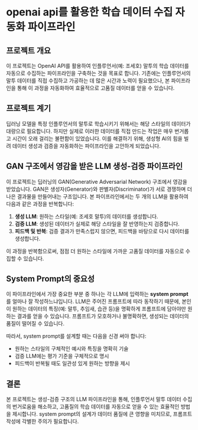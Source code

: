 # openai api를 활용한 학습 데이터 수집 자동화 파이프라인

## 프로젝트 개요
이 프로젝트는 OpenAI API를 활용하여 인플루언서(예: 조세호) 말투의 학습 데이터를 자동으로 수집하는 파이프라인을 구축하는 것을 목표로 합니다. 기존에는 인플루언서의 말투 데이터를 직접 수집하고 가공하는 데 많은 시간과 노력이 필요했으나, 본 파이프라인을 통해 이 과정을 자동화하여 효율적으로 고품질 데이터를 얻을 수 있습니다.

## 프로젝트 계기
딥러닝 모델을 특정 인플루언서의 말투로 학습시키기 위해서는 해당 스타일의 데이터가 대량으로 필요합니다. 하지만 실제로 이러한 데이터를 직접 만드는 작업은 매우 번거롭고 시간이 오래 걸리는 불편함이 있었습니다. 이를 해결하기 위해, 생성형 AI의 힘을 빌려 데이터 생성과 검증을 자동화하는 파이프라인을 고안하게 되었습니다.

## GAN 구조에서 영감을 받은 LLM 생성-검증 파이프라인
이 프로젝트는 딥러닝의 GAN(Generative Adversarial Network) 구조에서 영감을 받았습니다. GAN은 생성자(Generator)와 판별자(Discriminator)가 서로 경쟁하며 더 나은 결과물을 만들어내는 구조입니다. 본 파이프라인에서는 두 개의 LLM을 활용하여 다음과 같은 과정을 반복합니다:

1. **생성 LLM**: 원하는 스타일(예: 조세호 말투)의 데이터를 생성합니다.
2. **검증 LLM**: 생성된 데이터가 실제로 해당 스타일을 잘 반영하는지 검증합니다.
3. **피드백 및 반복**: 검증 결과가 만족스럽지 않으면, 피드백을 바탕으로 다시 데이터를 생성합니다.

이 과정을 반복함으로써, 점점 더 원하는 스타일에 가까운 고품질 데이터를 자동으로 수집할 수 있습니다.

## System Prompt의 중요성
이 파이프라인에서 가장 중요한 부분 중 하나는 각 LLM에 입력하는 **system prompt**를 얼마나 잘 작성하느냐입니다. LLM은 주어진 프롬프트에 따라 동작하기 때문에, 본인이 원하는 데이터의 특징(예: 말투, 추임새, 습관 등)을 명확하게 프롬프트에 담아야만 원하는 결과를 얻을 수 있습니다. 프롬프트가 모호하거나 불명확하면, 생성되는 데이터의 품질이 떨어질 수 있습니다.

따라서, system prompt를 설계할 때는 다음을 신경 써야 합니다:
- 원하는 스타일의 구체적인 예시와 특징을 명확히 기술
- 검증 LLM에는 평가 기준을 구체적으로 명시
- 피드백이 반복될 때도 일관성 있게 원하는 방향을 제시

## 결론
본 프로젝트는 생성-검증 구조의 LLM 파이프라인을 통해, 인플루언서 말투 데이터 수집의 번거로움을 해소하고, 고품질의 학습 데이터를 자동으로 얻을 수 있는 효율적인 방법을 제시합니다. system prompt의 설계가 데이터 품질에 큰 영향을 미치므로, 프롬프트 작성에 각별한 주의가 필요합니다.
